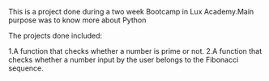This is a project done during a two week Bootcamp in Lux Academy.Main purpose was to know more about Python



The projects done included:

1.A function that checks whether a number is prime or not.
2.A function that checks whether a number input by the user belongs to the Fibonacci sequence.
